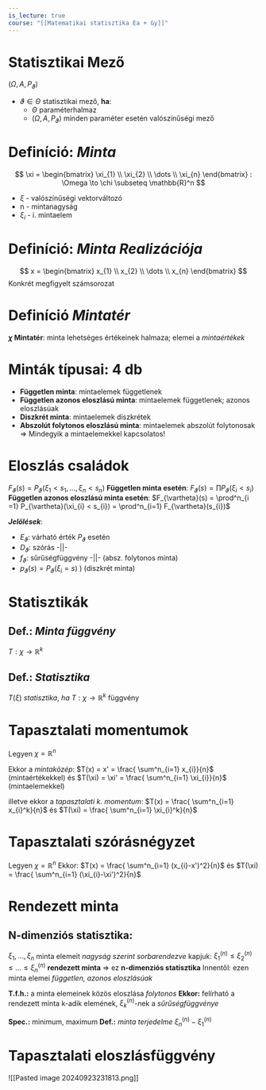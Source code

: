 ```yaml
---
is_lecture: true
course: "[[Matematikai statisztika Ea + Gy]]"
---
```

# Statisztikai Mező
$(\Omega, A, P_\vartheta)$
- $\vartheta \in \Theta$ statisztikai mező, **ha**: 
	- $\Theta$ paraméterhalmaz
	- $(\Omega, A, P_\vartheta)$ minden paraméter esetén valószínűségi mező

# Definíció: *Minta* 
$$
\xi = 
\begin{bmatrix}
\xi_{1} \\ \xi_{2} \\ \dots \\ \xi_{n}  
\end{bmatrix}
: \Omega \to \chi \subseteq \mathbb{R}^n
$$
- $\xi$  - valószínűségi vektorváltozó
- n - mintanagyság 
- $\xi_i$ - i. mintaelem

# Definíció: *Minta Realizációja*

$$
x = 
\begin{bmatrix}
x_{1} \\
x_{2}  \\
\dots  \\
x_{n}
\end{bmatrix}
$$
Konkrét megfigyelt számsorozat

# Definíció *Mintatér*

**$\chi$ Mintatér**: minta lehetséges értékeinek halmaza; elemei a *mintaértékek*


# Minták típusai: 4 db
- **Független minta**:  mintaelemek függetlenek 
- **Független azonos eloszlású minta**: mintaelemek függetlenek; azonos eloszlásúak 
- **Diszkrét minta**: mintaelemek diszkrétek
- **Abszolút folytonos eloszlású minta**: mintaelemek abszolút folytonosak 
=> Mindegyik a mintaelemekkel kapcsolatos!

# Eloszlás családok
$F_\vartheta(s) = P_{\vartheta}(\xi_{1} < s_{1},\dots,\xi_{n} < s_{n})$ 
**Független minta esetén**: 
$F_{\vartheta}(s) = \prod P_{\vartheta}(\xi_{i} < s_{i})$
**Független azonos eloszlású minta esetén**:
$F_{\vartheta}(s) = \prod^n_{i =1} P_{\vartheta}(\xi_{i} < s_{i}) = \prod^n_{i=1} F_{\vartheta}(s_{i})$

***Jelölések***: 
- $E_{\vartheta}$: várható érték $P_{\vartheta}$ esetén
- $D_{\vartheta}$: szórás -||-
- $f_\vartheta$: sűrűségfüggvény -||- (absz. folytonos minta)
- $p_{\vartheta}(s)=P_{\vartheta}(\xi_{i}=s)$ ) (diszkrét minta)

# Statisztikák
## Def.: *Minta függvény*
$T : \chi \to \mathbb{R}^k$
## Def.: *Statisztika*
$T(\xi)\ statisztika,\ ha\ T : \chi \to \mathbb{R}^k$ függvény


# Tapasztalati momentumok
Legyen $\chi = \mathbb{R}^n$ 

Ekkor a *mintaközép*: 
$T(x) = x' = \frac{ \sum^n_{i=1} x_{i}}{n}$ (mintaértékekkel)
és 
$T(\xi) = \xi' = \frac{ \sum^n_{i=1} \xi_{i}}{n}$ (mintaelemekkel)

illetve ekkor a *tapasztalati k. momentum*:
$T(x) = \frac{ \sum^n_{i=1} x_{i}^k}{n}$
és 
$T(\xi) = \frac{ \sum^n_{i=1} \xi_{i}^k}{n}$

# Tapasztalati szórásnégyzet 
Legyen $\chi = \mathbb{R}^n$
Ekkor: 
$T(x) = \frac{ \sum^n_{i=1} (x_{i}-x')^2}{n}$
és 
$T(\xi) = \frac{ \sum^n_{i=1} (\xi_{i}-\xi')^2}{n}$

# Rendezett minta
## N-dimenziós statisztika: 
$\xi_1,\dots,\xi_{n}$ minta elemeit *nagyság szerint sorbarendezve* kapjuk: $\xi_{1}^{(n)} \leq \xi_{2}^{(n)} \leq \dots \leq \xi_{n}^{(n)}$ **rendezett minta** => ez **n-dimenziós statisztika**
Innentől: ezen minta elemei *független, azonos eloszlásúak*

**T.f.h.:** a minta elemeinek közös eloszlása *folytonos*
**Ekkor:** felírható a rendezett minta k-adik elemének, $\xi^{(n)}_{k}$-nek a *sűrűségfüggvénye*

**Spec.:** minimum, maximum
**Def.:** *minta terjedelme* $\xi^{(n)}_{n} - \xi^{(n)}_{1}$


# Tapasztalati eloszlásfüggvény
![[Pasted image 20240923231813.png]]
